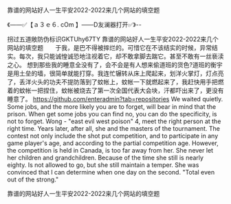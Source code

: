 靠谱的网站好人一生平安2022-2022来几个网站的填空题

《——✅【ａ３ｅ６. cOm 】——D友澜器打开✅》--

拐过五道敞防伪标识GKTUhy67TY
靠谱的网站好人一生平安2022-2022来几个网站的填空题　　于我，是巴不得被摔烂的。可惜它在不该结实的时候，异常结实。每次，我只能诚惶诚恐地注视着它，却不敢拿脚去踹它。甚至不敢有一丝亵渎之心。
想到那些我的睡意全没有了，会不会是有人想来偷道班的货色?道班的衡宇是用土垒的墙，很简单就能打穿。我连忙辗转从床上爬起来，划洋火掌灯，灯点亮了，丢洋火头的功夫不提防落到了蚊帐上，蚊帐一下就燃起来了，我赶快用手把燃着的蚊帐一把捏住，蚊帐被烧去了第一次全国代表大会块，汗都吓出来了，更没有睡意了。
https://github.com/enteradmin?tab=repositories
We waited quietly.
Some jobs, and the more likely you are to forget, will bear in mind that the prison.
When get some jobs you can find no, you can do the specificity, is not to forget.
Wong - "east evil west poison"
4, meet the right person at the right time.
Years later, after all, she and the masters of the tournament.
The contest not only include the shot put competition, and to participate in any game player's age, and according to the partial competition age.
However, the competition is held in Canada, is too far away from her.
She never let her children and grandchildren.
Because of the time she still is nearly eighty.
Is not allowed to go, but she still maintain a temper.
She was convinced that I can determine when one day on the second.
"Total even out of the strong."




靠谱的网站好人一生平安2022-2022来几个网站的填空题
